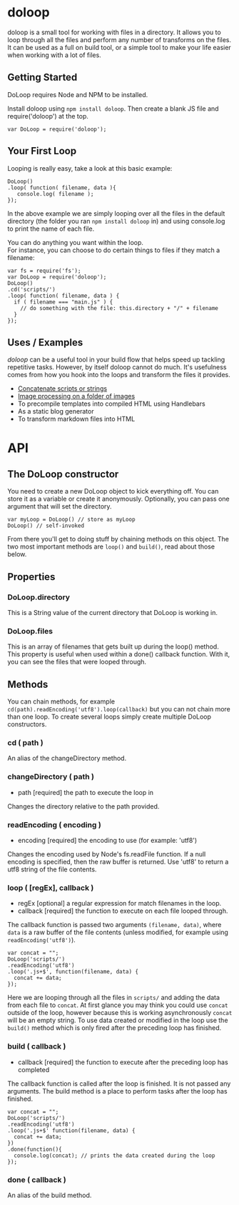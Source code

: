 # doloop

doloop is a small tool for working with files in a directory.  It allows you to
loop through all the files and perform any number of transforms on the files.  It
can be used as a full on build tool, or a simple tool to make your life easier when
working with a lot of files.

## Getting Started
DoLoop requires Node and NPM to be installed.

Install doloop using `npm install doloop`.  Then create a blank JS file and
require('doloop') at the top.

    var DoLoop = require('doloop');

## Your First Loop
Looping is really easy, take a look at this basic example:

    DoLoop()
    .loop( function( filename, data ){
       console.log( filename );
    });

In the above example we are simply looping over all the files in the default directory (the folder you ran `npm install doloop` in) and using
console.log to print the name of each file.  

You can do anything you want within the loop.  
For instance, you can choose to do certain things to files if they match a filename:

    var fs = require('fs');
    var DoLoop = require('doloop');
    DoLoop()
    .cd('scripts/')
    .loop( function( filename, data ) {
      if ( filename === "main.js" ) {
        // do something with the file: this.directory + "/" + filename
      }
    });


## Uses / Examples
*doloop* can be a useful tool in your build flow that helps speed up tackling repetitive tasks.
However, by itself doloop cannot do much.  It's usefulness comes from how you hook
into the loops and transform the files it provides.

- [Concatenate scripts or strings](/examples/concat.md)
- [Image processing on a folder of images](/examples/image_processing.md)
- To precompile templates into compiled HTML using Handlebars
- As a static blog generator
- To transform markdown files into HTML


# API

## The DoLoop constructor
You need to create a new DoLoop object to kick everything off.  You can store it as a variable or
create it anonymously. Optionally, you can pass one argument that will set the directory.

    var myLoop = DoLoop() // store as myLoop
    DoLoop() // self-invoked

From there you'll get to doing stuff by chaining methods on this object.  The two most important
methods are `loop()` and `build()`, read about those below.

## Properties
### DoLoop.directory
This is a String value of the current directory that DoLoop is working in.

### DoLoop.files
This is an array of filenames that gets built up during the loop() method. This
property is useful when used within a done() callback function. With it, you can
see the files that were looped through.

## Methods
You can chain methods, for example `cd(path).readEncoding('utf8').loop(callback)` but
you can not chain more than one loop.  To create several loops
simply create multiple DoLoop constructors.

### cd ( path )
An alias of the changeDirectory method.

### changeDirectory ( path )

- path <String> [required] the path to execute the loop in

Changes the directory relative to the path provided.

### readEncoding ( encoding )

- encoding <String> [required] the encoding to use (for example: 'utf8')

Changes the encoding used by Node's fs.readFile function.
If a null encoding is specified, then the raw buffer is returned.  Use 'utf8'
to return a utf8 string of the file contents.

### loop ( [regEx], callback )

- regEx <String>  [optional] a regular expression for match filenames in the loop.
- callback <Function> [required] the function to execute on each file looped through.

The callback function is passed two arguments `(filename, data)`, where `data` is
a raw buffer of the file contents (unless modified, for example using `readEncoding('utf8')`).

    var concat = "";
    DoLoop('scripts/')
    .readEncoding('utf8')
    .loop('.js+$', function(filename, data) {
      concat += data;
    });

Here we are looping through all the files in `scripts/` and adding the
data from each file to `concat`.   At first glance you may think you could use
`concat` outside of the loop, however because this is working asynchronously `concat`
will be an empty string.   To use data created or modified in the loop use the `build()`
method which is only fired after the preceding loop has finished.

### build ( callback )

- callback <Function> [required] the function to execute after the preceding loop has completed

The callback function is called after the loop is finished. It is not passed any
arguments.  The build method is a place to perform tasks after the loop has finished.

    var concat = "";
    DoLoop('scripts/')
    .readEncoding('utf8')
    .loop('.js+$' function(filename, data) {
      concat += data;
    })
    .done(function(){
      console.log(concat); // prints the data created during the loop  
    });


### done ( callback )
An alias of the build method.
